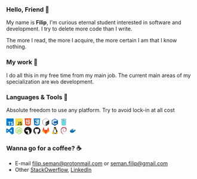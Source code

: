 ### Hello, Friend 👋

My name is **Filip**, I'm curious eternal student interested in software and
development. I try to delete more code than I write.

The more I read, the more I acquire, the more certain I am that I know nothing.

### My work 🧗

I do all this in my free time from my main job. The current main areas of my
specialization are `Web` development.

### Languages & Tools 🔨

Absolute freedom to use any platform. Try to avoid lock-in at all cost

<img height="20" src="icons/typescript.svg">
<img height="20" src="icons/javascript.svg">
<img height="20" src="icons/html.svg">
<img height="20" src="icons/css3.svg">
<img height="20" src="icons/bash.svg">
<img height="20" src="icons/c.svg">
<img height="20" src="icons/go.svg">

</br>
<img height="20" src="icons/visual-studio-code.svg">
<img height="20" src="icons/node-js.svg">
<img height="20" src="icons/deno.svg">
<img height="20" src="icons/github.svg">
<img height="20" src="icons/gitlab.svg">
<img height="20" src="icons/linux.svg">
<img height="20" src="icons/debian.svg">
<img height="20" src="icons/docker.svg">

### Wanna go for a coffee? ☕

- E-mail <filip.seman@protonmail.com> or <seman.filip@gmail.com>
- Other [StackOwerflow], [LinkedIn]

[StackOwerflow]: https://stackoverflow.com/users/4396730
[LinkedIn]: https://www.linkedin.com/in/filipseman

